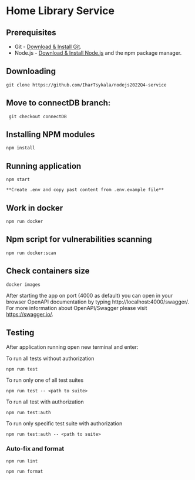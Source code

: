 # Home Library Service

## Prerequisites

- Git - [Download & Install Git](https://git-scm.com/downloads).
- Node.js - [Download & Install Node.js](https://nodejs.org/en/download/) and the npm package manager.

## Downloading

```
git clone https://github.com/IharTsykala/nodejs2022Q4-service
```

## Move to connectDB branch:

```
 git checkout connectDB
```

## Installing NPM modules

```
npm install
```

## Running application

```
npm start

**Create .env and copy past content from .env.example file**
```

## Work in docker

```
npm run docker
```

## Npm script for vulnerabilities scanning

 ```
 npm run docker:scan
```

## Check containers size

```
docker images
```

After starting the app on port (4000 as default) you can open
in your browser OpenAPI documentation by typing http://localhost:4000/swagger/.
For more information about OpenAPI/Swagger please visit https://swagger.io/.

## Testing

After application running open new terminal and enter:

To run all tests without authorization

```
npm run test
```

To run only one of all test suites

```
npm run test -- <path to suite>
```

To run all test with authorization

```
npm run test:auth
```

To run only specific test suite with authorization

```
npm run test:auth -- <path to suite>
```

### Auto-fix and format

```
npm run lint
```

```
npm run format
```

